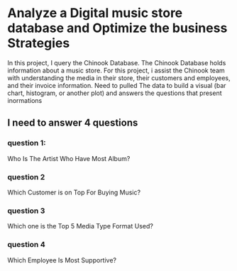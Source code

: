 # Analyze a Digital music store database and Optimize the business Strategies
 In this project, I query the Chinook Database. The Chinook Database holds information about a music store. For this project, i assist the Chinook team with understanding the media in their store, their customers and employees, and their invoice information. Need to pulled The data to build a visual (bar chart, histogram, or another plot) and answers the questions that present inormations

 ## I need to answer 4 questions
 ### question 1:
 Who Is The Artist Who Have Most Album?
 ### question 2
 Which Customer is on Top For Buying Music?
 ### question 3
 Which one is the Top 5 Media Type Format Used?
 ### question 4
 Which Employee Is Most Supportive?
